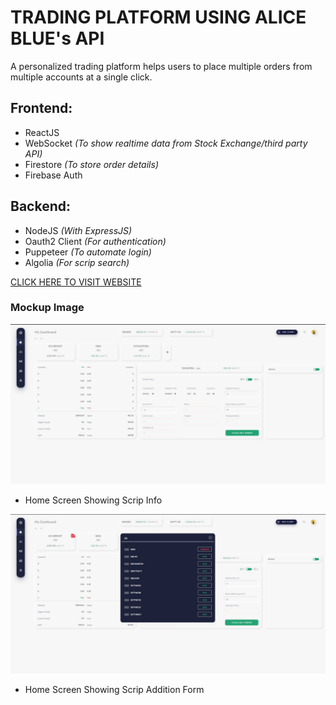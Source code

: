 # TRADING PLATFORM USING ALICE BLUE's API

A personalized trading platform helps users to place multiple orders from multiple accounts at a single click.

## **Frontend:**
 - ReactJS
 - WebSocket _(To show realtime data from Stock Exchange/third party API)_
 - Firestore _(To store order details)_
 - Firebase Auth
 
 ## **Backend:**
 - NodeJS _(With ExpressJS)_
 - Oauth2 Client _(For authentication)_
 - Puppeteer _(To automate login)_
 - Algolia _(For scrip search)_

[CLICK HERE TO VISIT WEBSITE](http://tradingappnetlify.s3-website.ap-south-1.amazonaws.com/)


### Mockup Image

![Mockup Image 1](/Mockup/TRADINGPLATFORM.jpg)
* Home Screen Showing Scrip Info

![Mockup Image 2](/Mockup/TRADINGPLATFORM2.jpg)
* Home Screen Showing Scrip Addition Form
